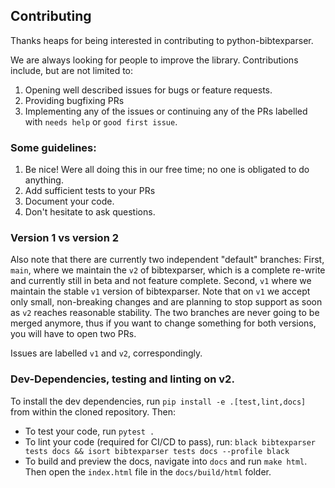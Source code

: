 ## Contributing 

Thanks heaps for being interested in contributing to python-bibtexparser.

We are always looking for people to improve the library. Contributions include, but are not limited to:

1. Opening well described issues for bugs or feature requests.
2. Providing bugfixing PRs
3. Implementing any of the issues or continuing any of the PRs labelled with `needs help` or `good first issue`.

### Some guidelines:

1. Be nice! Were all doing this in our free time; no one is obligated to do anything.
2. Add sufficient tests to your PRs 
3. Document your code.
4. Don't hesitate to ask questions.

### Version 1 vs version 2
Also note that there are currently two independent "default" branches: 
First, `main`, where we maintain the `v2` of bibtexparser, which is a complete re-write and currently still in beta and not feature complete.
Second, `v1` where we maintain the stable `v1` version of bibtexparser. Note that on `v1` we accept only small, non-breaking changes and are planning to stop support as soon as `v2` reaches reasonable stability.
The two branches are never going to be merged anymore, thus if you want to change something for both versions, you will have to open two PRs.

Issues are labelled `v1` and `v2`, correspondingly.

### Dev-Dependencies, testing and linting on v2.

To install the dev dependencies, run `pip install -e .[test,lint,docs]` from within the cloned repository. Then:

- To test your code, run `pytest .`
- To lint your code (required for CI/CD to pass), run: `black bibtexparser tests docs && isort bibtexparser tests docs --profile black`
- To build and preview the docs, navigate into `docs` and run `make html`. Then open the `index.html` file in the `docs/build/html` folder.
